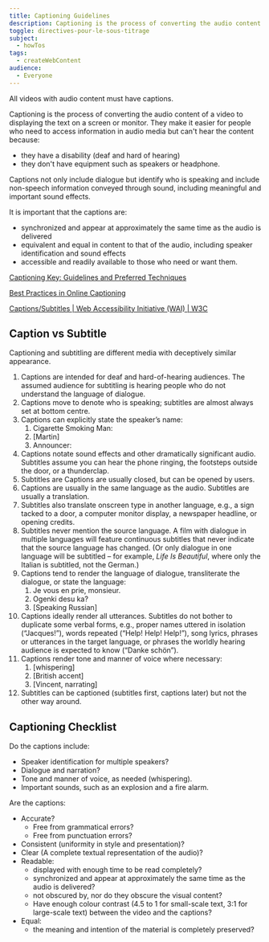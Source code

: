 ```yaml
---
title: Captioning Guidelines
description: Captioning is the process of converting the audio content of a video to displaying the text on a screen or monitor
toggle: directives-pour-le-sous-titrage
subject:
  - howTos
tags:
  - createWebContent
audience:
  - Everyone
---
```


All videos with audio content must have captions.

Captioning is the process of converting the audio content of a video to displaying the text on a screen or monitor. They make it easier for people who need to access information in audio media but can't hear the content because:

- they have a disability (deaf and hard of hearing)
- they don't have equipment such as speakers or headphone.

Captions not only include dialogue but identify who is speaking and include non-speech information conveyed through sound, including meaningful and important sound effects.

It is important that the captions are:

- synchronized and appear at approximately the same time as the audio is delivered
- equivalent and equal in content to that of the audio, including speaker identification and sound effects
- accessible and readily available to those who need or want them.

[Captioning Key: Guidelines and Preferred Techniques](http://www.captioningkey.org/)

[Best Practices in Online Captioning](http://joeclark.org/access/captioning/bpoc/)

[Captions/Subtitles | Web Accessibility Initiative (WAI) | W3C](https://www.w3.org/WAI/media/av/captions/)

## Caption vs Subtitle

Captioning and subtitling are different media with deceptively similar appearance.

1. Captions are intended for deaf and hard-of-hearing audiences. The assumed audience for subtitling is hearing people who do not understand the language of dialogue.
1. Captions move to denote who is speaking; subtitles are almost always set at bottom centre.
1. Captions can explicitly state the speaker’s name:
   1. Cigarette Smoking Man:
   1. [Martin]
   1. Announcer:
1. Captions notate sound effects and other dramatically significant audio. Subtitles assume you can hear the phone ringing, the footsteps outside the door, or a thunderclap.
1. Subtitles are Captions are usually closed, but can be opened by users.
1. Captions are usually in the same language as the audio. Subtitles are usually a translation.
1. Subtitles also translate onscreen type in another language, e.g., a sign tacked to a door, a computer monitor display, a newspaper headline, or opening credits.
1. Subtitles never mention the source language. A film with dialogue in multiple languages will feature continuous subtitles that never indicate that the source language has changed. (Or only dialogue in one language will be subtitled – for example, *Life Is Beautiful*, where only the Italian is subtitled, not the German.)
1. Captions tend to render the language of dialogue, transliterate the dialogue, or state the language:
   1. Je vous en prie, monsieur.
   1. Ogenki desu ka?
   1. [Speaking Russian]
1. Captions ideally render all utterances. Subtitles do not bother to duplicate some verbal forms, e.g., proper names uttered in isolation (“Jacques!”), words repeated (“Help! Help! Help!”), song lyrics, phrases or utterances in the target language, or phrases the worldly hearing audience is expected to know (“Danke schön”).
1. Captions render tone and manner of voice where necessary:
   1. [whispering]
   1. [British accent]
   1. [Vincent, narrating]
1. Subtitles can be captioned (subtitles first, captions later) but not the other way around.

## Captioning Checklist

Do the captions include:

- Speaker identification for multiple speakers?
- Dialogue and narration?
- Tone and manner of voice, as needed (whispering).
- Important sounds, such as an explosion and a fire alarm.

Are the captions:

- Accurate?
  - Free from grammatical errors?
  - Free from punctuation errors?
- Consistent (uniformity in style and presentation)?
- Clear (A complete textual representation of the audio)?
- Readable:
  - displayed with enough time to be read completely?
  - synchronized and appear at approximately the same time as the audio is delivered?
  - not obscured by, nor do they obscure the visual content?
  - Have enough colour contrast (4.5 to 1 for small-scale text, 3:1 for large-scale text) between the video and the captions?
- Equal:
  - the meaning and intention of the material is completely preserved?
